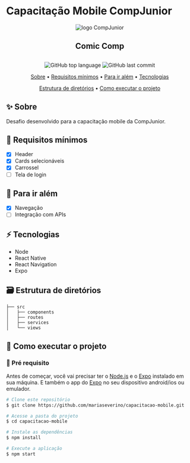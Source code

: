 # Capacitação Mobile CompJunior

<div align="center">
<img alt="logo CompJunior" src="https://compjunior.com.br/img/logo.6dfd7132.svg" >
<H2>Comic Comp<h2>
</div>

<div align="center">
    <p>
        <img alt="GitHub top language" src="https://img.shields.io/github/languages/top/mariaseverino/compjr-capacitacao?color=2596be&logoColor=2596be&style=for-the-badge">
        <img alt="GitHub last commit" src="https://img.shields.io/github/last-commit/mariaseverino/capacitacao-mobile?color=2596be&logoColor=2596be&style=for-the-badge">
    </p>
</div>

<p align="center">
    <a href="#">Sobre</a> •
    <a href="#">Requisitos mínimos</a> •
    <a href="#">Para ir além</a> •
    <a href="#">Tecnologias</a>

</p>

<p align="center">
    <a href="#">Estrutura de diretórios</a> •
    <a href="#">Como executar o projeto</a>
</p>

## ✨ Sobre

Desafio desenvolvido para a capacitação mobile da CompJunior.

## 📌 Requisitos mínimos

-   [x] Header
-   [x] Cards selecionáveis
-   [x] Carrossel
-   [ ] Tela de login

## 🚀 Para ir além

-   [x] Navegação
-   [ ] Integração com APIs

## ⚡️ Tecnologias

-   Node
-   React Native
-   React Navigation
-   Expo

## 🗃️ Estrutura de diretórios

```
├── src
│   ├── components
│   ├── routes
│   ├── services
│   └── views
```

## 🤔 Como executar o projeto

### 🚨 Pré requisito

Antes de começar, você vai precisar ter o [Node.js](https://nodejs.org/) e o [Expo](https://expo.dev) instalado em sua máquina. E também o app do [Expo]() no seu dispositivo android/ios ou emulador.

```bash
# Clone este repositório
$ git clone https://github.com/mariaseverino/capacitacao-mobile.git

# Acesse a pasta do projeto
$ cd capacitacao-mobile

# Instale as dependências
$ npm install

# Execute a aplicação
$ npm start
```
